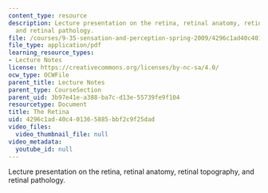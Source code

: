 ```yaml
---
content_type: resource
description: Lecture presentation on the retina, retinal anatomy, retinal topography,
  and retinal pathology.
file: /courses/9-35-sensation-and-perception-spring-2009/4296c1ad40c401365885bbf2c9f25dad_MIT9_35s09_lec03_retina.pdf
file_type: application/pdf
learning_resource_types:
- Lecture Notes
license: https://creativecommons.org/licenses/by-nc-sa/4.0/
ocw_type: OCWFile
parent_title: Lecture Notes
parent_type: CourseSection
parent_uid: 3b97e41e-a388-ba7c-d13e-55739fe9f104
resourcetype: Document
title: The Retina
uid: 4296c1ad-40c4-0136-5885-bbf2c9f25dad
video_files:
  video_thumbnail_file: null
video_metadata:
  youtube_id: null
---
```

Lecture presentation on the retina, retinal anatomy, retinal topography, and retinal pathology.